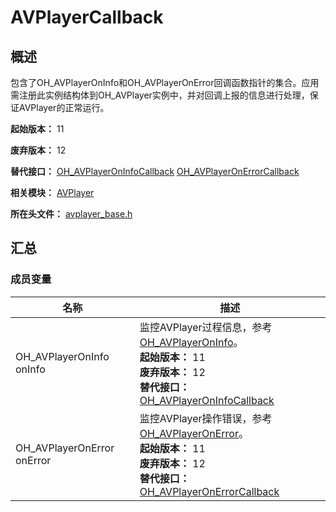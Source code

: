 # AVPlayerCallback

## 概述

包含了OH_AVPlayerOnInfo和OH_AVPlayerOnError回调函数指针的集合。应用需注册此实例结构体到OH_AVPlayer实例中，并对回调上报的信息进行处理，保证AVPlayer的正常运行。

**起始版本：** 11

**废弃版本：** 12

**替代接口：** [OH_AVPlayerOnInfoCallback](capi-avplayer-base-h.md#oh_avplayeroninfocallback) [OH_AVPlayerOnErrorCallback](capi-avplayer-base-h.md#oh_avplayeronerrorcallback)

**相关模块：** [AVPlayer](capi-avplayer.md)

**所在头文件：** [avplayer_base.h](capi-avplayer-base-h.md)

## 汇总

### 成员变量

| 名称 | 描述 |
| -- | -- |
| OH_AVPlayerOnInfo onInfo | 监控AVPlayer过程信息，参考[OH_AVPlayerOnInfo](capi-avplayer-base-h.md#oh_avplayeroninfo)。<br>**起始版本：** 11<br>**废弃版本：** 12<br>**替代接口：** [OH_AVPlayerOnInfoCallback](capi-avplayer-base-h.md#oh_avplayeroninfocallback) |
| OH_AVPlayerOnError onError | 监控AVPlayer操作错误，参考[OH_AVPlayerOnError](capi-avplayer-base-h.md#oh_avplayeronerror)。<br>**起始版本：** 11<br>**废弃版本：** 12<br>**替代接口：** [OH_AVPlayerOnErrorCallback](capi-avplayer-base-h.md#oh_avplayeronerrorcallback) |


